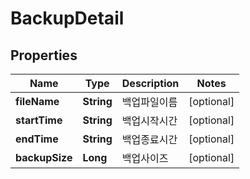 
# BackupDetail

## Properties
Name | Type | Description | Notes
------------ | ------------- | ------------- | -------------
**fileName** | **String** | 백업파일이름 |  [optional]
**startTime** | **String** | 백업시작시간 |  [optional]
**endTime** | **String** | 백업종료시간 |  [optional]
**backupSize** | **Long** | 백업사이즈 |  [optional]



